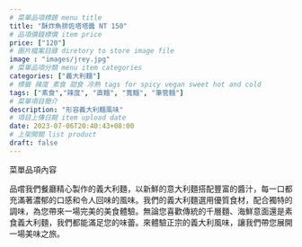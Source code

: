 ```yaml
---
# 菜單品項標題 menu title 
title: "酥炸魚排佐塔塔醬 NT 150"
# 品項價錢標價 item price 
price: ["120"]
# 圖片檔案目錄 diretory to store image file
image : "images/jrey.jpg"
# 菜單品項分類 menu item categories 
categories: ["義大利麵"]
# 標籤 辣度 素食 甜食 冷熱 tags for spicy vegan sweet hot and cold 
tags: ["素食","辣度", "直麵", "寬麵", "筆管麵"]
# 菜單項目簡介 
description: "形容義大利麵風味"
# 項目上傳日期 item upload date 
date: 2023-07-06T20:40:43+08:00
# 上架開關 list product 
draft: false
---
```


菜單品項內容 

品嚐我們餐廳精心製作的義大利麵，以新鮮的意大利麵搭配豐富的醬汁，每一口都充滿著濃郁的口感和令人回味的風味。我們的義大利麵選用優質食材，配合獨特的調味，為您帶來一場完美的美食體驗。無論您喜歡傳統的千層麵、海鮮意面還是素食義大利麵，我們都能滿足您的味蕾。來體驗正宗的義大利風味，讓我們帶您展開一場美味之旅。